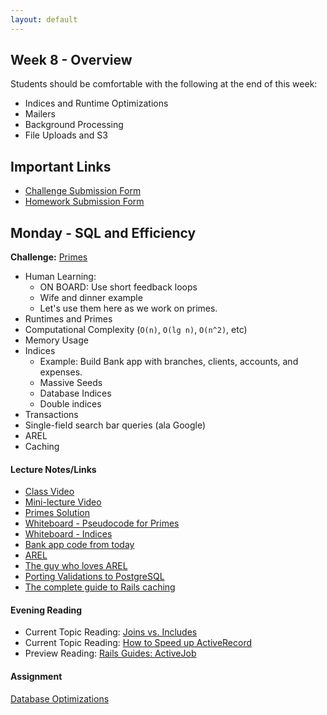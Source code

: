 ```yaml
---
layout: default
---
```


## Week 8 - Overview

Students should be comfortable with the following at the end of this week:

* Indices and Runtime Optimizations
* Mailers
* Background Processing
* File Uploads and S3

## Important Links

* [Challenge Submission Form](http://goo.gl/forms/JhvP6hX7VN)
* [Homework Submission Form](http://goo.gl/forms/2Gki2xhdO6)


## Monday - SQL and Efficiency

**Challenge:** [Primes](https://github.com/masonfmatthews/rails_assignments/blob/master/challenges/hard_primes_challenge.rb)

* Human Learning:
  * ON BOARD: Use short feedback loops
  * Wife and dinner example
  * Let's use them here as we work on primes.
* Runtimes and Primes
* Computational Complexity (`O(n)`, `O(lg n)`, `O(n^2)`, etc)
* Memory Usage
* Indices
  * Example: Build Bank app with branches, clients, accounts, and expenses.
  * Massive Seeds
  * Database Indices
  * Double indices
* Transactions
* Single-field search bar queries (ala Google)
* AREL
* Caching

#### Lecture Notes/Links

* [Class Video](https://youtu.be/CDg0TqZXE2c)
* [Mini-lecture Video](https://youtu.be/KSR6R5yYQ4g)
* [Primes Solution](w8-1/primes.rb)
* [Whiteboard - Pseudocode for Primes](http://tiyd-rails.s3.amazonaws.com/pictures/uploaded_files/000/000/052/original/pseudo_prime.JPG?1445287966)
* [Whiteboard - Indices](http://tiyd-rails.s3.amazonaws.com/pictures/uploaded_files/000/000/053/original/index_binary_tree.JPG?1445287981)
* [Bank app code from today](https://github.com/tiyd-rails-2015-08/bank_example)
* [AREL](https://github.com/rails/arel)
* [The guy who loves AREL](http://www.youtube.com/watch?v=ShPAxNcLm3o)
* [Porting Validations to PostgreSQL](http://shuber.io/porting-activerecord-validations-to-postgres/)
* [The complete guide to Rails caching](http://www.nateberkopec.com/2015/07/15/the-complete-guide-to-rails-caching.html)

#### Evening Reading

* Current Topic Reading: [Joins vs. Includes](http://blog.bigbinary.com/2013/07/01/preload-vs-eager-load-vs-joins-vs-includes.html)
* Current Topic Reading: [How to Speed up ActiveRecord](http://blog.codeship.com/speed-up-activerecord/)
* Preview Reading: [Rails Guides: ActiveJob](http://edgeguides.rubyonrails.org/active_job_basics.html)

#### Assignment

[Database Optimizations](https://github.com/tiyd-rails-2015-08/database_optimizations)

<!--

## Tuesday - All Things Open Conference

Have fun!

## Wednesday - Background Processing

**Challenge:** [Double Loop Challenge](https://github.com/masonfmatthews/rails_assignments/blob/master/challenges/double_loop_challenge.rb)

* Agile:
  * ON BOARD: Consider technical debt
* Random Topics
  * `.joins`
  * Polymorphic associations
  * AREL: `to_dos = ToDo.arel_table` followed by `where(to_dos[:title].matches("%#{search}%").or(to_dos[:title].matches("Default")))`
  * Swap space
* Background Processing
  * Example: Bank Report Generation
  * Review stacks vs. queues
  * Queues in a Database Table
  * DelayedJob
  * ActiveJob
* Background Processing Steps  
  * Add gems `delayed_job_active_record` & `daemons`
  * `bundle install`
  * In config/application.rb:
    * `config.active_job.queue_adapter = :delayed_job`
    * `config.autoload_paths << Rails.root.join('app/jobs')`
  * `rails generate delayed_job:active_record`
  * `rake db:migrate`
  * `bin/delayed_job start`
  * `rails generate job JobName`
  * Somewhere in our code: `JobName.perform_later(params[:something_important])`
  * When you are done coding: `bin/delayed_job stop`
* Files
  * Files as part of HTML forms
  * File reading and writing

#### Lecture Notes/Links

* [Class Video]()
* [Rails Guides: ActiveJob](http://edgeguides.rubyonrails.org/active_job_basics.html)
* [DelayedJob](https://github.com/collectiveidea/delayed_job)

#### Evening Reading

* Preview Reading: [Rails Guides: ActionMailer](http://guides.rubyonrails.org/action_mailer_basics.html)
* Optional Reading: [Ruby Rogues: Technical Debt](http://devchat.tv/ruby-rogues/technical-debt)
* Optional Reading: [Toyota and Technical Debt](http://www.safetyresearch.net/blog/articles/toyota-unintended-acceleration-and-big-bowl-%E2%80%9Cspaghetti%E2%80%9D-code)

#### Assignment

* Path One - New Material: [Data File Import](https://github.com/tiyd-rails-2015-08/data_file_import)
* Path Two - Review Ruby: [Tic Tac Toe](https://github.com/tiyd-rails-2015-08/overview_tic_tac_toe)
* Path Three - Review Rails: [Time Tracking App](https://github.com/tiyd-rails-2015-08/overview_time_tracking_app)

## Thursday - Mailers

**Challenge:** [Javascript (in Tabula Railsa)](https://github.com/masonfmatthews/rails_assignments/blob/master/challenges/rails_javascript.md)

* Agile:
  * ON BOARD: Code review sessions
* Review topics:
  * `has_many :through`
  * SQL Joins
  * Polymorphic associations
* Mailer Steps
  * Example: new student email
  * `rails g mailer MailerNameMailer action_name other_action_name`
  * Modify views and mailers as you see fit
  * Add gmail style config to `environments/development.rb` per http://guides.rubyonrails.org/action_mailer_basics.html#action-mailer-configuration-for-gmail
  * Somewhere in our code: `MailerNameMailer.other_action_name.deliver_now`
* `.deliver_now`
  * Example: send yesterday's report instead of displaying it.

#### Lecture Notes/Links

* [Class Video]()
* [Rails Guides: ActionMailer](http://guides.rubyonrails.org/action_mailer_basics.html)
* [Mailgun](http://www.mailgun.com/)
* [SendGrid](https://addons.heroku.com/sendgrid?utm_campaign=category&utm_medium=dashboard&utm_source=addons)

#### Evening Reading

* Preview Reading: [Paperclip](https://github.com/thoughtbot/paperclip)
* Optional Reading: [Ruby Rogues: Code Review Culture](http://devchat.tv/ruby-rogues/216-rr-code-review-culture-with-derek-prior)


## Weekend Assignment

[Stack Undertow](https://github.com/tiyd-rails-2015-08/stack_undertow)
<!-- [Gradebook Tickets](https://github.com/tiyd-rails-2015-08/gradebook_tickets) -->
